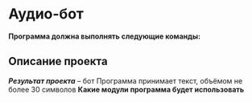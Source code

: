 # Аудио-бот
**Программа должна выполнять следующие команды:**

## Описание проекта
***Результат проекта*** – бот
Программа принимает текст, объёмом не более 30 символов
**Какие модули программа будет использовать**
